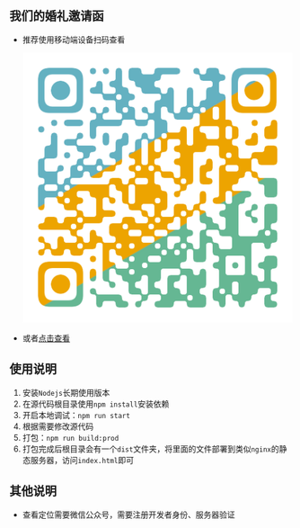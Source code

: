 ## 我们的婚礼邀请函

- 推荐使用移动端设备扫码查看

  ![alt 地址](./link.png)

- 或者[点击查看](https://blinkjun.github.io/wedding-invite/)

## 使用说明

1. 安装`Nodejs`长期使用版本
2. 在源代码根目录使用`npm install`安装依赖
3. 开启本地调试：`npm run start`
4. 根据需要修改源代码
5. 打包：`npm run build:prod`
6. 打包完成后根目录会有一个`dist`文件夹，将里面的文件部署到类似`nginx`的静态服务器，访问`index.html`即可

## 其他说明

- 查看定位需要微信公众号，需要注册开发者身份、服务器验证
